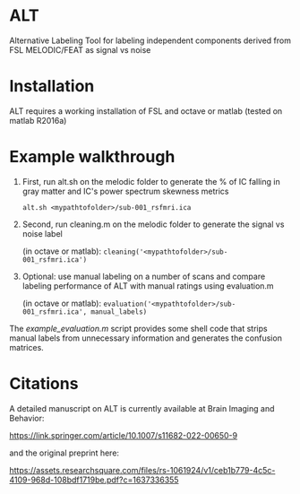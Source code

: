 # ALT
Alternative Labeling Tool for labeling independent components derived from FSL MELODIC/FEAT as signal vs noise

# Installation
ALT requires a working installation of FSL and octave or matlab (tested on matlab R2016a)

# Example walkthrough
1) First, run alt.sh on the melodic folder to generate the % of IC falling in gray matter and IC's power spectrum skewness metrics
    
    `alt.sh <mypathtofolder>/sub-001_rsfmri.ica`
2) Second, run cleaning.m on the melodic folder to generate the signal vs noise label 
    
    (in octave or matlab): `cleaning('<mypathtofolder>/sub-001_rsfmri.ica')`
3) Optional: use manual labeling on a number of scans and compare labeling performance of ALT with manual ratings using evaluation.m
    
    (in octave or matlab): `evaluation('<mypathtofolder>/sub-001_rsfmri.ica', manual_labels)`

The *example_evaluation.m* script provides some shell code that strips manual labels from unnecessary information and generates the confusion matrices. 

# Citations
A detailed manuscript on ALT is currently available at Brain Imaging and Behavior:

https://link.springer.com/article/10.1007/s11682-022-00650-9

and the original preprint here:

https://assets.researchsquare.com/files/rs-1061924/v1/ceb1b779-4c5c-4109-968d-108bdf1719be.pdf?c=1637336355
